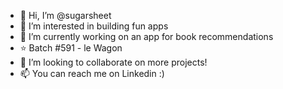 - 👋 Hi, I’m @sugarsheet
- 👀 I’m interested in building fun apps
- 🌱 I’m currently working on an app for book recommendations
- :star: Batch #591 - le Wagon 
- 💞️ I’m looking to collaborate on more projects!
- 📫 You can reach me on Linkedin :)

<!---
sugarsheet/sugarsheet is a ✨ special ✨ repository because its `README.md` (this file) appears on your GitHub profile.
You can click the Preview link to take a look at your changes.
--->
